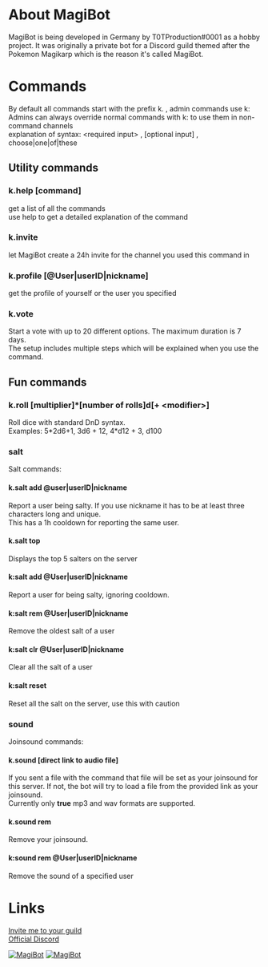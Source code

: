 # About MagiBot
MagiBot is being developed in Germany by T0TProduction#0001 as a hobby project.
It was originally a private bot for a Discord guild themed after the Pokemon Magikarp which is the reason it's called MagiBot.
# Commands
By default all commands start with the prefix k. , admin commands use k:<br>
Admins can always override normal commands with k: to use them in non-command channels<br>
explanation of syntax: \<required input\> , [optional input] , choose|one|of|these
## Utility commands
### k.help [command]
get a list of all the commands<br>
use help <command> to get a detailed explanation of the command
### k.invite
let MagiBot create a 24h invite for the channel you used this command in
### k.profile [@User|userID|nickname]
get the profile of yourself or the user you specified
### k.vote
Start a vote with up to 20 different options. The maximum duration is 7 days.<br>
The setup includes multiple steps which will be explained when you use the command.
## Fun commands
### k.roll [multiplier]*[number of rolls]d<die number>[+ \<modifier\>]
Roll dice with standard DnD syntax.<br>
Examples: 5\*2d6+1, 3d6 + 12, 4\*d12 + 3, d100
### salt 
Salt commands:
#### k.salt add @user|userID|nickname
Report a user being salty. If you use nickname it has to be at least three characters long and unique.<br>
This has a 1h cooldown for reporting the same user.
#### k.salt top
Displays the top 5 salters on the server 
#### k:salt add @User|userID|nickname
Report a user for being salty, ignoring cooldown.
#### k:salt rem @User|userID|nickname
Remove the oldest salt of a user
#### k:salt clr @User|userID|nickname
Clear all the salt of a user
#### k:salt reset
Reset all the salt on the server, use this with caution
### sound
Joinsound commands:
#### k.sound [direct link to audio file]
If you sent a file with the command that file will be set as your joinsound for this server. If not, the bot will try to load a file from the provided link as your joinsound.<br>
Currently only **true** mp3 and wav formats are supported.
#### k.sound rem
Remove your joinsound.
#### k:sound rem @User|userID|nickname
Remove the sound of a specified user

# Links
[Invite me to your guild](https://discordapp.com/oauth2/authorize?client_id=384820232583249921&permissions=8&redirect_uri=https%3A%2F%2Fdiscord.gg%2F2Evcf4T&scope=bot)<br>
[Official Discord](https://discord.gg/2Evcf4T)

<a href="https://discordbots.org/bot/384820232583249921" ><img src="https://discordbots.org/api/widget/384820232583249921.svg" alt="MagiBot" /></a>
<a href="https://bots.ondiscord.xyz/bots/384820232583249921"><img src="https://bots.ondiscord.xyz/bots/384820232583249921/embed?theme=dark" alt="MagiBot" /></a>

<br>
